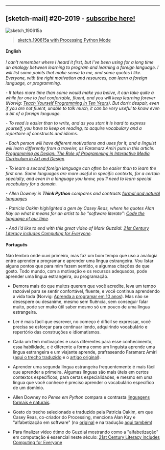 
---

## [sketch-mail] #20-2019 - [subscribe here!](/sketch-mail)

![sketch_190615a](https://raw.githubusercontent.com/villares/sketch-a-day/master/2019/sketch_190615a/sketch_190615a.gif)

> [sketch_190615a with Processing Python Mode](https://github.com/villares/sketch-a-day/tree/master/2019/sketch_190615a)

#### English

*I can't remember where I heard it first, but I've been using for a long time an analogy between learning to program and learning a foreign language. I will list some points that make sense to me, and some quotes I like. Everyone, with the right motivation and resources, can learn a foreign language, or programming.*

*- It takes more time than some would make you belive, it can take quite a while for one to feel confortable, fluent, and you will keep learning forever (Norvig: [Teach Yourself Programming in Ten Years](https://www.norvig.com/21-days.html)). But don't despair, even if you are not fluent, unable to talk much, it can be very useful to know even a bit of a foreign language.*

*- To read is easier than to write, and as you start it is hard to express yourself, you have to keep on reading, to acquire vocabulary and a repertoire of constructs and idioms.*

*- Each person will have different motivations and uses for it, and a linguist will learn differently from a traveler, as Faramarz Amiri puts in this article: [Programming as Design: The Role of Programming in Interactive Media Curriculum in Art and Design](https://www.researchgate.net/publication/229702295_Programming_as_Design_The_Role_of_Programming_in_Interactive_Media_Curriculum_in_Art_and_Design).*

*- To learn a second foreign language can often be easier than to learn the first one. Some languages are more useful in specific contexts, for a certain specialty, and even in a language you know, you'll need to learn special vocabulary for a domain.*

*- Allen Downey in **Think Python** compares and contrasts [formal and natural languages](http://greenteapress.com/thinkpython2/html/thinkpython2002.html#sec11)*

*- Patricia Oakim highlighted a gem by Casey Reas, where he quotes Alan Kay on what it means for an artist to be "software literate": [Code the language of our time](http://90.146.8.18/en/archives/festival_archive/festival_catalogs/festival_artikel.asp?iProjectID=12322).*

*- And I'd like to end with this great video of Mark Guzdial: [21st Century Literacy includes Computing for Everyone](http://youtu.be/mGc6clf_Wt4).*

#### Português

Não lembro onde ouvi primeiro, mas faz um bom tempo que uso a analogia entre aprender a programar e aprender uma língua estrangeira. Vou listar alguns pontos que para mim fazem sentido, e algumas citações de que gosto. Todo mundo, com a motivação e os recursos adequados, pode aprender uma língua estrangeira, ou programação.

- Demora mais do que muitos querem que você acredite, leva um tempo razoável para se sentir confortável, fluente, e você continua aprendendo a vida toda (Norvig: [Aprenda a programar em 10 anos](https://www.norvig.com/21-days.html)). Mas não se desespere ou desanime, mesmo sem fluência, sem conseguir falar muito, pode ser muito útil saber mesmo só um pouco de uma língua estrangeira.

- Ler é mais fácil que escrever, no começo é difícil se expressar, você precisa se esforçar para continuar lendo, adquirindo vocabulário e repertório das construções e idiomatismos.

- Cada um tem motivações e usos diferentes para esse conhecimento, essa habilidade, e é diferente a forma como um linguista aprende uma língua estrangeira e um viajante aprende, prafraseando Faramarz Amiri ([aqui o trecho traduzido](http://abav.lugaralgum.com/mestrado/citacoes) e o [artigo original](https://www.researchgate.net/publication/229702295_Programming_as_Design_The_Role_of_Programming_in_Interactive_Media_Curriculum_in_Art_and_Design)).

- Aprender uma segunda língua estrangeira frequentemente é mais fácil que aprender a primeira. Algumas línguas são mais úteis em certos contextos específicos, para certas especialidades, e mesmo em uma língua que você conhece é preciso aprender o vocabulário específico de um domínio.

- Allen Downey no *Pense em Python* compara e contrasta [linguagens formais e naturais](https://penseallen.github.io/PensePython2e/01-jornada.html#16---linguagens-formais-e-naturais).

- Gosto do trecho selecionado e traduzido pela Patricia Oakim, em que Casey Reas, co-criador do Processing, menciona Alan Kay e "alfabetização em software" (no [original](http://90.146.8.18/en/archives/festival_archive/festival_catalogs/festival_artikel.asp?iProjectID=12322) e na tradução [aqui também](http://abav.lugaralgum.com/mestrado/citacoes))

- Para finalizar vídeo ótimo do Guzdial mostrando como a "alfabetização" em computação é essencial neste século: [21st Century Literacy includes Computing for Everyone](http://youtu.be/mGc6clf_Wt4)
